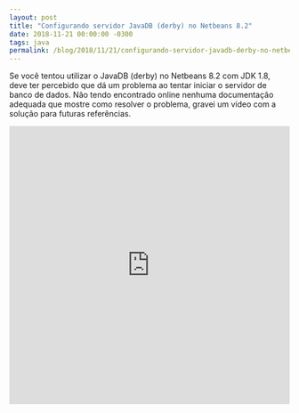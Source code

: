 ```yaml
---
layout: post
title: "Configurando servidor JavaDB (derby) no Netbeans 8.2"
date: 2018-11-21 00:00:00 -0300
tags: java
permalink: /blog/2018/11/21/configurando-servidor-javadb-derby-no-netbeans-8-2/
---
```


Se você tentou utilizar o JavaDB (derby) no Netbeans 8.2 com JDK 1.8, deve ter percebido que dá um problema ao tentar iniciar o servidor de banco de dados. Não tendo
encontrado online nenhuma documentação adequada que mostre como resolver o
problema, gravei um vídeo com a solução para futuras referências.

<iframe width="100%" height="500" src="https://www.youtube.com/embed/b2UEzZ3ykDY" title="Configurando servidor JavaDB (derby) no Netbeans 8.2" frameborder="0" allow="accelerometer; autoplay; clipboard-write; encrypted-media; gyroscope; picture-in-picture" allowfullscreen></iframe>